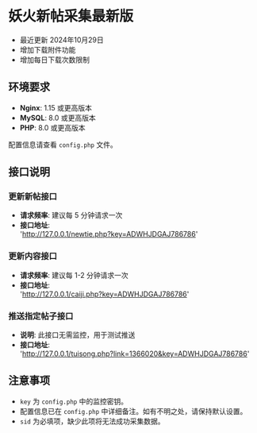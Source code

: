 # 妖火新帖采集最新版
- 最近更新 2024年10月29日
- 增加下载附件功能
- 增加每日下载次数限制
## 环境要求
- **Nginx**: 1.15 或更高版本
- **MySQL**: 8.0 或更高版本
- **PHP**: 8.0 或更高版本

配置信息请查看 `config.php` 文件。

## 接口说明

### 更新新帖接口
- **请求频率**: 建议每 5 分钟请求一次
- **接口地址**:  
'http://127.0.0.1/newtie.php?key=ADWHJDGAJ786786'

### 更新内容接口
- **请求频率**: 建议每 1-2 分钟请求一次
- **接口地址**:  
'http://127.0.0.1/caiji.php?key=ADWHJDGAJ786786'

### 推送指定帖子接口
- **说明**: 此接口无需监控，用于测试推送
- **接口地址**:  
'http://127.0.0.1/tuisong.php?link=1366020&key=ADWHJDGAJ786786'

## 注意事项
- `key` 为 `config.php` 中的监控密钥。
- 配置信息已在 `config.php` 中详细备注。如有不明之处，请保持默认设置。
- `sid` 为必填项，缺少此项将无法成功采集数据。

